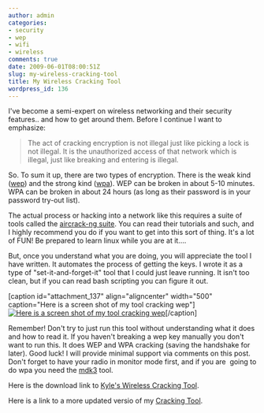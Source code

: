 ```yaml
---
author: admin
categories:
- security
- wep
- wifi
- wireless
comments: true
date: 2009-06-01T08:00:51Z
slug: my-wireless-cracking-tool
title: My Wireless Cracking Tool
wordpress_id: 136
---
```


I've become a semi-expert on wireless networking and their security features.. and how to get around them. Before I continue I want to emphasize:


> The act of cracking encryption is not illegal just like picking a lock is not illegal. It is the unauthorized access of that network which is illegal, just like breaking and entering is illegal.


So. To sum it up, there are two types of encryption. There is the weak kind ([wep](http://en.wikipedia.org/wiki/Wired_Equivalent_Privacy)) and the strong kind ([wpa](http://en.wikipedia.org/wiki/Wi-Fi_Protected_Access)). WEP can be broken in about 5-10 minutes. WPA can be broken in about 24 hours (as long as their password is in your password try-out list).

The actual process or hacking into a network like this requires a suite of tools called the [aircrack-ng suite](http://www.aircrack-ng.org). You can read their tutorials and such, and I highly recommend you do if you want to get into this sort of thing. It's a lot of FUN! Be prepared to learn linux while you are at it....

But, once you understand what you are doing, you will appreciate the tool I have written. It automates the process of getting the keys. I wrote it as a type of "set-it-and-forget-it" tool that I could just leave running. It isn't too clean, but if you can read bash scripting you can figure it out.

[caption id="attachment_137" align="aligncenter" width="500" caption="Here is a screen shot of my tool cracking wep"][![Here is a screen shot of my tool cracking wep](/uploads/screenshot.jpg)](/uploads/screenshot.jpg)[/caption]

Remember! Don't try to just run this tool without understanding what it does and how to read it. If you haven't breaking a wep key manually you don't want to run this. It does WEP and WPA cracking (saving the handshake for later). Good luck! I will provide minimal support via comments on this post. Don't forget to have your radio in monitor mode first, and if you are  going to do wpa you need the [mdk3](http://homepages.tu-darmstadt.de/~p_larbig/wlan/) tool.

Here is the download link to [Kyle's Wireless Cracking Tool](/other//superscanner.tgz).

Here is a link to a more updated versio of my [Cracking Tool](/other//superscanner2.tgz).
